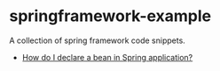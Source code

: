 # springframework-example
A collection of spring framework code snippets.

* [How do I declare a bean in Spring application?](http://kodejava.org/how-do-i-declare-a-bean-in-spring-application/)
